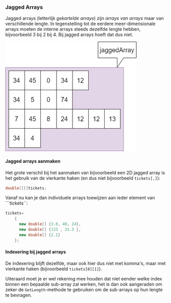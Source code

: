 ### Jagged Arrays

Jagged arrays (letterlijk *gekartelde arrays*) zijn *arrays van arrays* maar van verschillende lengte.
In tegenstelling tot de eerdere meer-dimensionale arrays moeten de interne arrays steeds dezelfde lengte hebben, bijvoorbeeld 3 bij 2 bij 4. Bij jagged arrays hoeft dat dus niet.

<!--- {width:40%} --->
![Voorbeeld van een jagged array](../assets/5_arrays/jaggedt.png)

#### Jagged arrays aanmaken

Het grote verschil bij het aanmaken van bijvoorbeeld een 2D jagged array is het gebruik van de vierkante haken (en dus niet bijvoorbeeld ``tickets[,]``):

```java
double[][]tickets;
```

Vanaf nu kan je dan individuele arrays toewijzen aan ieder element van ```tickets``:

```java
tickets=
    {
      new double[] {3.0, 40, 24},
      new double[] {123 , 31.3 },
      new double[] {2.1}
    };

```



#### Indexering bij jagged arrays

De indexering blijft dezelfde, maar ook hier dus niet met komma's, maar met vierkante haken (bijvoorbeeld ``tickets[0][1]``).

Uiteraard moet je er wel rekening mee houden dat niet eender welke index binnen een bepaalde sub-array zal werken, het is dan ook aangeraden om zeker de ``GetLength``-methode te gebruiken om de sub-arrays op hun lengte te bevragen.